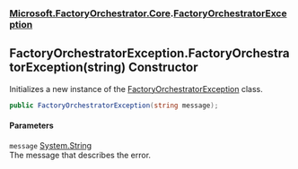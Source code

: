 ### [Microsoft.FactoryOrchestrator.Core](Microsoft_FactoryOrchestrator_Core.md 'Microsoft.FactoryOrchestrator.Core').[FactoryOrchestratorException](Microsoft_FactoryOrchestrator_Core_FactoryOrchestratorException.md 'Microsoft.FactoryOrchestrator.Core.FactoryOrchestratorException')
## FactoryOrchestratorException.FactoryOrchestratorException(string) Constructor
Initializes a new instance of the [FactoryOrchestratorException](Microsoft_FactoryOrchestrator_Core_FactoryOrchestratorException.md 'Microsoft.FactoryOrchestrator.Core.FactoryOrchestratorException') class.  
```csharp
public FactoryOrchestratorException(string message);
```
#### Parameters
<a name='Microsoft_FactoryOrchestrator_Core_FactoryOrchestratorException_FactoryOrchestratorException(string)_message'></a>
`message` [System.String](https://docs.microsoft.com/en-us/dotnet/api/System.String 'System.String')  
The message that describes the error.
  
